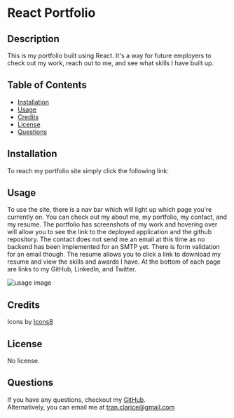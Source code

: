 # React Portfolio

## Description

This is my portfolio built using React. It's a way for future employers to check out my work, reach out to me, and see what skills I have built up.

## Table of Contents

-   [Installation](#installation)
-   [Usage](#usage)
-   [Credits](#credits)
-   [License](#license)
-   [Questions](#questions)

## Installation

To reach my portfolio site simply click the following link: [](https://claricetran.github.io/react-portfolio/)

## Usage

To use the site, there is a nav bar which will light up which page you're currently on. You can check out my about me, my portfolio, my contact, and my resume. The portfolio has screenshots of my work and hovering over will allow you to see the link to the deployed application and the github repository. The contact does not send me an email at this time as no backend has been implemented for an SMTP yet. There is form validation for an email though. The resume allows you to click a link to download my resume and view the skills and awards I have. At the bottom of each page are links to my GitHub, LinkedIn, and Twitter.

![usage image]()

## Credits

Icons by <a target="_blank" href="https://icons8.com">Icons8</a>

## License

No license.

## Questions

If you have any questions, checkout my [GitHub](https://github.com/claricetran). <br/>
Alternatively, you can email me at <tran.clarice@gmail.com>
